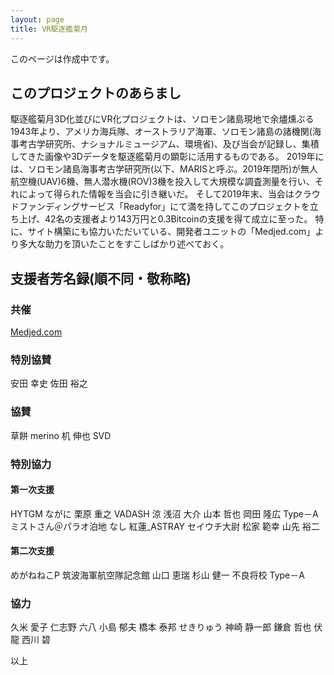 ```yaml
---
layout: page
title: VR駆逐艦菊月
---
```

このページは作成中です。

## このプロジェクトのあらまし
駆逐艦菊月3D化並びにVR化プロジェクトは、ソロモン諸島現地で余燼燻ぶる1943年より、アメリカ海兵隊、オーストラリア海軍、ソロモン諸島の諸機関(海事考古学研究所、ナショナルミュージアム、環境省)、及び当会が記録し、集積してきた画像や3Dデータを駆逐艦菊月の顕彰に活用するものである。
2019年には、ソロモン諸島海事考古学研究所(以下、MARISと呼ぶ。2019年閉所)が無人航空機(UAV)6機、無人潜水機(ROV)3機を投入して大規模な調査測量を行い、それによって得られた情報を当会に引き継いだ。
そして2019年末、当会はクラウドファンディングサービス「Readyfor」にて満を持してこのプロジェクトを立ち上げ、42名の支援者より143万円と0.3Bitcoinの支援を得て成立に至った。
特に、サイト構築にも協力いただいている、開発者ユニットの「Medjed.com」より多大な助力を頂いたことをすこしばかり述べておく。

## 支援者芳名録(順不同・敬称略)

### 共催
[Medjed.com](https://web.medjed.com)

### 特別協賛
安田 幸史
佐田 裕之

### 協賛
草餅
merino
机 伸也
SVD

### 特別協力

#### 第一次支援
HYTGM
ながに
栗原 重之
VADASH
涼
浅沼 大介
山本 哲也
岡田 隆広
Type－A
ミストさん＠パラオ泊地
なし
紅蓮_ASTRAY
セイウチ大尉
松家 範幸
山先 裕二

#### 第二次支援
めがねねこP
筑波海軍航空隊記念館
山口 恵瑞
杉山 健一
不良将校
Type－A

### 協力
久米 愛子
仁志野 六八
小島 郁夫
橋本 泰邦
せきりゅう
神崎 静一郎
鎌倉 哲也
伏龍
西川 碧

以上
